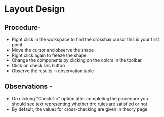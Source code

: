 # Layout Design

## Procedure- 

* Right click in the workspace to find the crosshair cursor this is your first point
* Move the cursor and observe the shape 
* Right click again to freeze the shape
* Change the components by clicking on the colors in the toolbar
* Click on check Drc button
* Observe the results in observation table

## Observations - 

* On clicking "CheckDrc" option after completing the procedure you should see text representing whether drc rules are satisfied or not
* By default, the values for cross-checking are given in theory page
